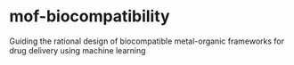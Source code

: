 # mof-biocompatibility
Guiding the rational design of biocompatible metal-organic frameworks for drug delivery using machine learning
